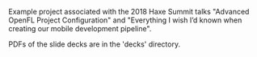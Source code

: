 Example project associated with the 2018 Haxe Summit talks "Advanced OpenFL Project Configuration" and "Everything I wish I’d known when creating our mobile development pipeline".

PDFs of the slide decks are in the 'decks' directory.